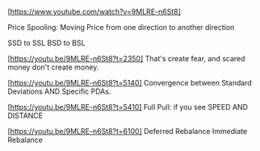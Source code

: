 [https://www.youtube.com/watch?v=9MLRE-n6St8]  

Price Spooling: Moving Price from one direction to another direction

SSD to SSL
BSD to BSL


[https://youtu.be/9MLRE-n6St8?t=2350]
That's create fear, and scared money don't create money.

[https://youtu.be/9MLRE-n6St8?t=5140]
Convergence between Standard Deviations AND Specific PDAs.


[https://youtu.be/9MLRE-n6St8?t=5410]
Full Pull: if you see SPEED AND DISTANCE 


[https://youtu.be/9MLRE-n6St8?t=6100]
Deferred Rebalance
Immediate Rebalance